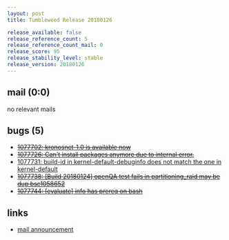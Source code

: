 ```yaml
---
layout: post
title: Tumbleweed Release 20180126

release_available: false
release_reference_count: 5
release_reference_count_mail: 0
release_score: 95
release_stability_level: stable
release_version: 20180126
---
```


## mail (0:0)

no relevant mails

## bugs (5)

<!--more-->

- ~~[1077702: kronosnet-1.0 is available now](https://bugzilla.opensuse.org/show_bug.cgi?id=1077702)~~
- ~~[1077726: Can't install packages anymore due to internal error.](https://bugzilla.opensuse.org/show_bug.cgi?id=1077726)~~
- [1077731: build-id in kernel-default-debuginfo does not match the one in kernel-default](https://bugzilla.opensuse.org/show_bug.cgi?id=1077731)
- ~~[1077738: \[Build 20180124\] openQA test fails in partitioning_raid may be dup bsc1058652](https://bugzilla.opensuse.org/show_bug.cgi?id=1077738)~~
- ~~[1077744: \[evaluate\] info has prereq on bash](https://bugzilla.opensuse.org/show_bug.cgi?id=1077744)~~



## links

- [mail announcement](https://lists.opensuse.org/opensuse-factory/2018-01/msg00642.html)
